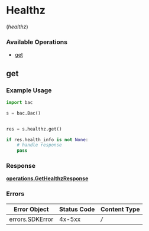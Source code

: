 # Healthz
(*healthz*)

### Available Operations

* [get](#get)

## get

### Example Usage

```python
import bac

s = bac.Bac()


res = s.healthz.get()

if res.health_info is not None:
    # handle response
    pass

```


### Response

**[operations.GetHealthzResponse](../../models/operations/gethealthzresponse.md)**
### Errors

| Error Object    | Status Code     | Content Type    |
| --------------- | --------------- | --------------- |
| errors.SDKError | 4x-5xx          | */*             |
